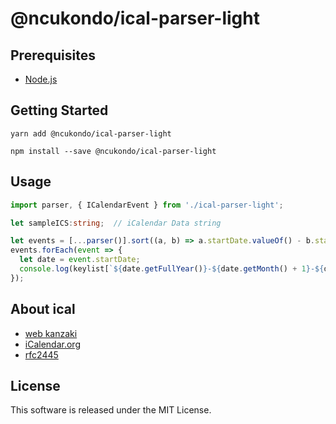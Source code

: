 # @ncukondo/ical-parser-light

## Prerequisites

- [Node.js](https://nodejs.org/)

## Getting Started

```
yarn add @ncukondo/ical-parser-light
```

```
npm install --save @ncukondo/ical-parser-light
```

## Usage

```typescript
import parser, { ICalendarEvent } from './ical-parser-light';

let sampleICS:string;  // iCalendar Data string

let events = [...parser()].sort((a, b) => a.startDate.valueOf() - b.startDate.valueOf());
events.forEach(event => {
  let date = event.startDate;
  console.log(keylist[`${date.getFullYear()}-${date.getMonth() + 1}-${date.getDate()}: event.summary`];
});
```

## About ical

- [web kanzaki](https://www.kanzaki.com/docs/ical/)
- [iCalendar.org](https://icalendar.org/)
- [rfc2445](https://www.ietf.org/rfc/rfc2445.txt)

## License

This software is released under the MIT License.
